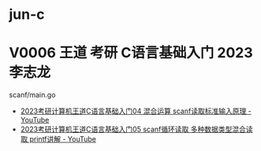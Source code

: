 # jun-c

# V0006 王道 考研 C语言基础入门 2023 李志龙

scanf/main.go
* [2023考研计算机王道C语言基础入门04 混合运算 scanf读取标准输入原理 - YouTube](https://www.youtube.com/watch?v=589MtMQLzv8)
* [2023考研计算机王道C语言基础入门05 scanf循环读取 多种数据类型混合读取 printf讲解 - YouTube](https://www.youtube.com/watch?v=OaF81ILO5o4)


